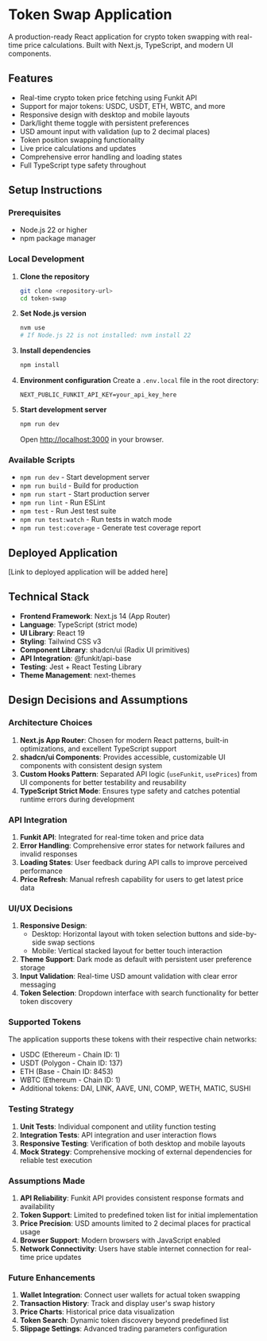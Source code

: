 # Token Swap Application

A production-ready React application for crypto token swapping with real-time price calculations. Built with Next.js, TypeScript, and modern UI components.

## Features

- Real-time crypto token price fetching using Funkit API
- Support for major tokens: USDC, USDT, ETH, WBTC, and more
- Responsive design with desktop and mobile layouts
- Dark/light theme toggle with persistent preferences
- USD amount input with validation (up to 2 decimal places)
- Token position swapping functionality
- Live price calculations and updates
- Comprehensive error handling and loading states
- Full TypeScript type safety throughout

## Setup Instructions

### Prerequisites

- Node.js 22 or higher
- npm package manager

### Local Development

1. **Clone the repository**

   ```bash
   git clone <repository-url>
   cd token-swap
   ```

2. **Set Node.js version**

   ```bash
   nvm use
   # If Node.js 22 is not installed: nvm install 22
   ```

3. **Install dependencies**

   ```bash
   npm install
   ```

4. **Environment configuration**
   Create a `.env.local` file in the root directory:

   ```
   NEXT_PUBLIC_FUNKIT_API_KEY=your_api_key_here
   ```

5. **Start development server**

   ```bash
   npm run dev
   ```

   Open [http://localhost:3000](http://localhost:3000) in your browser.

### Available Scripts

- `npm run dev` - Start development server
- `npm run build` - Build for production
- `npm run start` - Start production server
- `npm run lint` - Run ESLint
- `npm test` - Run Jest test suite
- `npm run test:watch` - Run tests in watch mode
- `npm run test:coverage` - Generate test coverage report

## Deployed Application

[Link to deployed application will be added here]

## Technical Stack

- **Frontend Framework**: Next.js 14 (App Router)
- **Language**: TypeScript (strict mode)
- **UI Library**: React 19
- **Styling**: Tailwind CSS v3
- **Component Library**: shadcn/ui (Radix UI primitives)
- **API Integration**: @funkit/api-base
- **Testing**: Jest + React Testing Library
- **Theme Management**: next-themes

## Design Decisions and Assumptions

### Architecture Choices

1. **Next.js App Router**: Chosen for modern React patterns, built-in optimizations, and excellent TypeScript support
2. **shadcn/ui Components**: Provides accessible, customizable UI components with consistent design system
3. **Custom Hooks Pattern**: Separated API logic (`useFunkit`, `usePrices`) from UI components for better testability and reusability
4. **TypeScript Strict Mode**: Ensures type safety and catches potential runtime errors during development

### API Integration

1. **Funkit API**: Integrated for real-time token and price data
2. **Error Handling**: Comprehensive error states for network failures and invalid responses
3. **Loading States**: User feedback during API calls to improve perceived performance
4. **Price Refresh**: Manual refresh capability for users to get latest price data

### UI/UX Decisions

1. **Responsive Design**:
   - Desktop: Horizontal layout with token selection buttons and side-by-side swap sections
   - Mobile: Vertical stacked layout for better touch interaction
2. **Theme Support**: Dark mode as default with persistent user preference storage
3. **Input Validation**: Real-time USD amount validation with clear error messaging
4. **Token Selection**: Dropdown interface with search functionality for better token discovery

### Supported Tokens

The application supports these tokens with their respective chain networks:

- USDC (Ethereum - Chain ID: 1)
- USDT (Polygon - Chain ID: 137)
- ETH (Base - Chain ID: 8453)
- WBTC (Ethereum - Chain ID: 1)
- Additional tokens: DAI, LINK, AAVE, UNI, COMP, WETH, MATIC, SUSHI

### Testing Strategy

1. **Unit Tests**: Individual component and utility function testing
2. **Integration Tests**: API integration and user interaction flows
3. **Responsive Testing**: Verification of both desktop and mobile layouts
4. **Mock Strategy**: Comprehensive mocking of external dependencies for reliable test execution

### Assumptions Made

1. **API Reliability**: Funkit API provides consistent response formats and availability
2. **Token Support**: Limited to predefined token list for initial implementation
3. **Price Precision**: USD amounts limited to 2 decimal places for practical usage
4. **Browser Support**: Modern browsers with JavaScript enabled
5. **Network Connectivity**: Users have stable internet connection for real-time price updates

### Future Enhancements

1. **Wallet Integration**: Connect user wallets for actual token swapping
2. **Transaction History**: Track and display user's swap history
3. **Price Charts**: Historical price data visualization
4. **Token Search**: Dynamic token discovery beyond predefined list
5. **Slippage Settings**: Advanced trading parameters configuration
